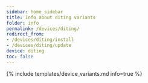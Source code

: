 ```yaml
---
sidebar: home_sidebar
title: Info about diting variants
folder: info
permalink: /devices/diting/
redirect_from:
- /devices/diting/install
- /devices/diting/update
device: diting
toc: false
---
```

{% include templates/device_variants.md info=true %}
